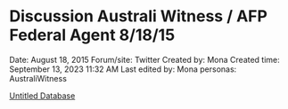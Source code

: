 # Discussion Australi Witness / AFP Federal Agent 8/18/15

Date: August 18, 2015
Forum/site: Twitter
Created by: Mona
Created time: September 13, 2023 11:32 AM
Last edited by: Mona
personas: AustraliWitness

[Untitled Database](Discussion%20Australi%20Witness%20AFP%20Federal%20Agent%208%2018%209de7ab2408c0474abd274230fd64312a/Untitled%20Database%20baaf6e69eb6545c8ad20b5798107b174.csv)